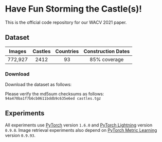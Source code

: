 # Have Fun Storming the Castle(s)!

This is the official code repository for our WACV 2021 paper.

## Dataset

| Images | Castles | Countries | Construction Dates |
| :---: | :----: | :----: | :----: |
| 772,927 | 2412 | 93 | 85% coverage |

### Download

Download the dataset as follows:


Please verify the md5sum checksums as follows:
`94a470ba1f7b6cb0611bddb9c635e6ed castles.tgz`


## Experiments

All experiments use [PyTorch](https://pytorch.org/) version `1.6.0` and [PyTorch Lightning](https://www.pytorchlightning.ai/) version `0.9.0`. Image retrieval experiments also depend on [PyTorch Metric Learning](https://kevinmusgrave.github.io/pytorch-metric-learning/) version `0.9.93`.
